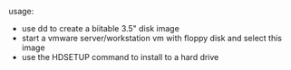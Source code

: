 usage:

- use dd to create a biitable 3.5" disk image
- start a vmware server/workstation vm with floppy disk and select this image
- use the HDSETUP command to install to a hard drive

